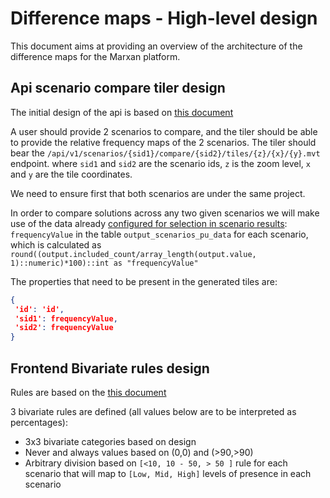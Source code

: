 # Difference maps - High-level design

This document aims at providing an overview of the architecture of the difference maps for
the Marxan platform.

## Api scenario compare tiler design

The initial design of the api is based on [this document](https://docs.google.com/document/d/1T1Gp9RM6J-CoZoyIL7XBeUU1_w2ZrvN7rCSN_XAnBSg/edit#heading=h.51ul83hfhytz)

A user should provide 2 scenarios to compare, and the tiler should be able to provide the relative frequency maps of the 2 scenarios. The tiler should bear the `/api/v1/scenarios/{sid1}/compare/{sid2}/tiles/{z}/{x}/{y}.mvt` endpoint. where `sid1` and `sid2` are the scenario ids, `z` is the zoom level, `x` and `y` are the tile coordinates.

We need to ensure first that both scenarios are under the same project.

In order to compare solutions across any two given scenarios we will make use of the data already [configured for selection in scenario results](https://github.com/Vizzuality/marxan-cloud/blob/56d97aedd8dabe4cd22a7a9f1c84ff4f7bcb6b57/api/apps/geoprocessing/src/modules/scenarios/scenarios.service.ts#L45-L52): `frequencyValue`  in the table `output_scenarios_pu_data` for each scenario, which is calculated as `round((output.included_count/array_length(output.value, 1)::numeric)*100)::int as "frequencyValue"`

The properties that need to be present in the generated tiles are:

```json
{
 'id': 'id',
 'sid1': frequencyValue, 
 'sid2': frequencyValue
}
```

## Frontend Bivariate rules design

Rules are based on the [this document](https://docs.google.com/document/d/1r9Excv4juGThjPSdPZYx9yWke_LBh-LqGDFw6UTKa08/edit#heading=h.lce9j8b1epbp)

3 bivariate rules are defined (all values below are to be interpreted as percentages):

* 3x3 bivariate categories based on design
* Never and always values based on (0,0) and (>90,>90)
* Arbitrary division based on `[<10, 10 - 50, > 50 ]` rule for each scenario that will map to  `[Low, Mid, High]` levels of presence in each scenario
